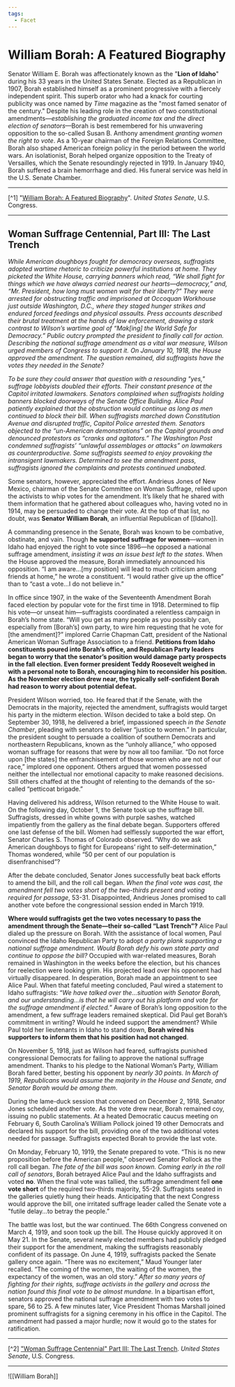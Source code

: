 ```yaml
---
tags:
  - Facet
---
```

# William Borah: A Featured Biography

Senator William E. Borah was affectionately known as the "**Lion of Idaho**" during his 33 years in the United States Senate. Elected as a Republican in 1907, Borah established himself as a prominent progressive with a fiercely independent spirit. This superb orator who had a knack for courting publicity was once named by *Time* magazine as the "most famed senator of the century." Despite his leading role in the creation of two constitutional amendments—*establishing the graduated income tax and the direct election of senators*—Borah is best remembered for his unwavering opposition to the so-called Susan B. Anthony amendment *granting women the right to vote*. As a 10-year chairman of the Foreign Relations Committee, Borah also shaped American foreign policy in the period between the world wars. An isolationist, Borah helped organize opposition to the Treaty of Versailles, which the Senate resoundingly rejected in 1919. In January 1940, Borah suffered a brain hemorrhage and died. His funeral service was held in the U.S. Senate Chamber.

---

[^1] "[William Borah: A Featured Biography](https://www.senate.gov/senators/FeaturedBios/Featured_Bio_BorahWilliam.htm)". *United States Senate*, U.S. Congress.

---

## Woman Suffrage Centennial, Part III: The Last Trench

*While American doughboys fought for democracy overseas, suffragists adopted wartime rhetoric to criticize powerful institutions at home. They picketed the White House, carrying banners which read, “We shall fight for things which we have always carried nearest our hearts—democracy,” and, “Mr. President, how long must women wait for their liberty?” They were arrested for obstructing traffic and imprisoned at Occoquan Workhouse just outside Washington, D.C., where they staged hunger strikes and endured forced feedings and physical assaults. Press accounts described their brutal treatment at the hands of law enforcement, drawing a stark contrast to Wilson’s wartime goal of “Mak[ing] the World Safe for Democracy.” Public outcry prompted the president to finally call for action. Describing the national suffrage amendment as a vital war measure, Wilson urged members of Congress to support it. On January 10, 1918, the House approved the amendment. The question remained, did suffragists have the votes they needed in the Senate?*

*To be sure they could answer that question with a resounding "yes," suffrage lobbyists doubled their efforts. Their constant presence at the Capitol irritated lawmakers. Senators complained when suffragists holding banners blocked doorways of the Senate Office Building. Alice Paul patiently explained that the obstruction would continue as long as men continued to block their bill. When suffragists marched down Constitution Avenue and disrupted traffic, Capitol Police arrested them. Senators objected to the “un-American demonstrations” on the Capitol grounds and denounced protestors as “cranks and agitators.” The Washington Post condemned suffragists’ “unlawful assemblages or attacks” on lawmakers as counterproductive. Some suffragists seemed to enjoy provoking the intransigent lawmakers. Determined to see the amendment pass, suffragists ignored the complaints and protests continued unabated.*

Some senators, however, appreciated the effort. Andrieus Jones of New Mexico, chairman of the Senate Committee on Woman Suffrage, relied upon the activists to whip votes for the amendment. It’s likely that he shared with them information that he gathered about colleagues who, having voted no in 1914, may be persuaded to change their vote. At the top of that list, no doubt, was **Senator William Borah**, an influential Republican of [[Idaho]].

A commanding presence in the Senate, Borah was known to be combative, obstinate, and vain. Though **he supported suffrage for women**—women in Idaho had enjoyed the right to vote since 1896—he opposed a national suffrage amendment, *insisting it was an issue best left to the states*. When the House approved the measure, Borah immediately announced his opposition. “I am aware…[my position] will lead to much criticism among friends at home,” he wrote a constituent. “I would rather give up the office” than to “cast a vote…I do not believe in.”

In office since 1907, in the wake of the Seventeenth Amendment Borah faced election by popular vote for the first time in 1918. Determined to flip his vote—or unseat him—suffragists coordinated a relentless campaign in Borah’s home state. “Will you get as many people as you possibly can, especially from [Borah’s] own party, to wire him requesting that he vote for [the amendment]?” implored Carrie Chapman Catt, president of the National American Woman Suffrage Association to a friend. **Petitions from Idaho constituents poured into Borah’s office, and Republican Party leaders began to worry that the senator’s position would damage party prospects in the fall election. Even former president Teddy Roosevelt weighed in with a personal note to Borah, encouraging him to reconsider his position. As the November election drew near, the typically self-confident Borah had reason to worry about potential defeat.**

President Wilson worried, too. He feared that if the Senate, with the Democrats in the majority, rejected the amendment, suffragists would target his party in the midterm election. Wilson decided to take a bold step. On September 30, 1918, he delivered a brief, impassioned speech *in the Senate Chamber*, pleading with senators to deliver “justice to women.” In particular, the president sought to persuade a coalition of southern Democrats and northeastern Republicans, known as the “unholy alliance,” who opposed woman suffrage for reasons that were by now all too familiar. “Do not force upon [the states] the enfranchisement of those women who are not of our race,” implored one opponent. Others argued that women possessed neither the intellectual nor emotional capacity to make reasoned decisions. Still others chaffed at the thought of relenting to the demands of the so-called “petticoat brigade.”

Having delivered his address, Wilson returned to the White House to wait. On the following day, October 1, the Senate took up the suffrage bill. Suffragists, dressed in white gowns with purple sashes, watched impatiently from the gallery as the final debate began. Supporters offered one last defense of the bill. Women had selflessly supported the war effort, Senator Charles S. Thomas of Colorado observed. “Why do we ask American doughboys to fight for Europeans’ right to self-determination,” Thomas wondered, while “50 per cent of our population is disenfranchised”?

After the debate concluded, Senator Jones successfully beat back efforts to amend the bill, and the roll call began. *When the final vote was cast, the amendment fell two votes short of the two-thirds present and voting required for passage*, 53-31. Disappointed, Andrieus Jones promised to call another vote before the congressional session ended in March 1919.

**Where would suffragists get the two votes necessary to pass the amendment through the Senate—their so-called “Last Trench”?** Alice Paul dialed up the pressure on Borah. With the assistance of local women, Paul convinced the Idaho Republican Party to adopt *a party plank supporting a national suffrage amendment. Would Borah defy his own state party and continue to oppose the bill?* Occupied with war-related measures, Borah remained in Washington in the weeks before the election, but his chances for reelection were looking grim. His projected lead over his opponent had virtually disappeared. In desperation, Borah made an appointment to see Alice Paul. When that fateful meeting concluded, Paul wired a statement to Idaho suffragists: “*We have talked over the…situation with Senator Borah, and our understanding…is that he will carry out his platform and vote for the suffrage amendment if elected.*” Aware of Borah’s long opposition to the amendment, a few suffrage leaders remained skeptical. Did Paul get Borah’s commitment in writing? Would he indeed support the amendment? While Paul told her lieutenants in Idaho to stand down, **Borah wired his supporters to inform them that his position had not changed**.

On November 5, 1918, just as Wilson had feared, suffragists punished congressional Democrats for failing to approve the national suffrage amendment. Thanks to his pledge to the National Woman’s Party, William Borah fared better, besting his opponent by *nearly 30 points. In March of 1919, Republicans would assume the majority in the House and Senate, and Senator Borah would be among them*.

During the lame-duck session that convened on December 2, 1918, Senator Jones scheduled another vote. As the vote drew near, Borah remained coy, issuing no public statements. At a heated Democratic caucus meeting on February 6, South Carolina’s William Pollock joined 19 other Democrats and declared his support for the bill, providing one of the two additional votes needed for passage. Suffragists expected Borah to provide the last vote.

On Monday, February 10, 1919, the Senate prepared to vote. “This is no new proposition before the American people,” observed Senator Pollock as the roll call began. *The fate of the bill was soon known. Coming early in the roll call of senators*, Borah betrayed Alice Paul and the Idaho suffragists and voted **no**. When the final vote was tallied, the suffrage amendment fell **one vote short** of the required two-thirds majority, 55-29. Suffragists seated in the galleries quietly hung their heads. Anticipating that the next Congress would approve the bill, one irritated suffrage leader called the Senate vote a "futile delay…to betray the people.”

The battle was lost, but the war continued. The 66th Congress convened on March 4, 1919, and soon took up the bill. The House quickly approved it on May 21. In the Senate, several newly elected members had publicly pledged their support for the amendment, making the suffragists reasonably confident of its passage. On June 4, 1919, suffragists packed the Senate gallery once again. “There was no excitement,” Maud Younger later recalled. “The coming of the women, the waiting of the women, the expectancy of the women, was an old story.” *After so many years of fighting for their rights, suffrage activists in the gallery and across the nation found this final vote to be almost mundane.* In a bipartisan effort, senators approved the national suffrage amendment with two votes to spare, 56 to 25. A few minutes later, Vice President Thomas Marshall joined prominent suffragists for a signing ceremony in his office in the Capitol. The amendment had passed a major hurdle; now it would go to the states for ratification.

---

[^2] ["Woman Suffrage Centennial" Part III: The Last Trench](https://www.senate.gov/about/women-of-the-senate/part3-the-last-trench.htm). *United States Senate*, U.S. Congress.

---

![[William Borah]]

